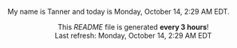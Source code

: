 My name is Tanner and today is Monday, October 14, 2:29 AM EDT.

<p align="center">This <i>README</i> file is generated <b>every 3 hours</b>!</br>Last refresh: Monday, October 14, 2:29 AM EDT<br /></p>
